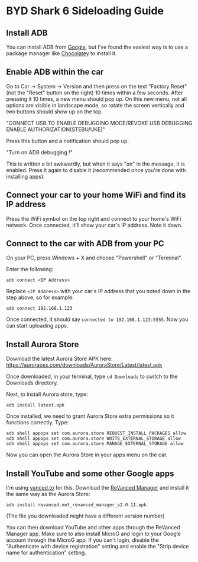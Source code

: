 BYD Shark 6 Sideloading Guide
=============================

Install ADB
-----------

You can install ADB from [Google](https://developer.android.com/tools/adb), but I've found the easiest way is to use a package manager like [Chocolatey](https://community.chocolatey.org/packages/adb) to install it.


Enable ADB within the car
-------------------------

Go to Car -> System -> Version and then press on the text "Factory Reset" (not the "Reset" button on the right) 10 times within a few seconds. After pressing it 10 times, a new menu should pop up. On this new menu, not all options are visible in landscape mode, so rotate the screen vertically and two buttons should show up on the top.

"CONNECT USB TO ENABLE DEBUGGING MODE/REVOKE USB DEBUGGING ENABLE AUTHORIZATION(STEBU/UKE)"

Press this button and a notification should pop up.

"Turn on ADB debugging !"

This is written a bit awkwardly, but when it says "on" in the message, it is enabled. Press it again to disable it (recommended once you're done with installing apps).


Connect your car to your home WiFi and find its IP address
----------------------------------------------------------

Press the WiFi symbol on the top right and connect to your home's WiFi network. Once connected, it'll show your car's IP address. Note it down.


Connect to the car with ADB from your PC
----------------------------------------

On your PC, press Windows + X and choose "Powershell" or "Terminal".

Enter the following:

```
adb connect <IP Address>
```

Replace `<IP Address>` with your car's IP address that you noted down in the step above, so for example:

```
adb connect 192.168.1.123
```

Once connected, it should say `connected to 192.168.1.123:5555`. Now you can start uploading apps.


Install Aurora Store
--------------------

Download the latest Aurora Store APK here: https://auroraoss.com/downloads/AuroraStore/Latest/latest.apk

Once downloaded, in your terminal, type `cd Downloads` to switch to the Downloads directory.

Next, to install Aurora store, type:

```
adb install latest.apk
```

Once installed, we need to grant Aurora Store extra permissions so it functions correctly. Type:

```
adb shell appops set com.aurora.store REQUEST_INSTALL_PACKAGES allow
adb shell appops set com.aurora.store WRITE_EXTERNAL_STORAGE allow
adb shell appops set com.aurora.store MANAGE_EXTERNAL_STORAGE allow
```

Now you can open the Aurora Store in your apps menu on the car.


Install YouTube and some other Google apps
------------------------------------------

I'm using [vanced.to](https://vanced.to) for this. Download the [ReVanced Manager](https://vanced.to/revanced-manager) and install it the same way as the Aurora Store:

```
adb install revanced.net_revanced_manager_v2.0.11.apk
```

(The file you downloaded might have a different version number)

You can then download YouTube and other apps through the ReVanced Manager app. Make sure to also install MicroG and login to your Google account through the MicroG app. If you can't login, disable the "Authenticate with device registration" setting and enable the "Strip device name for authentication" setting.